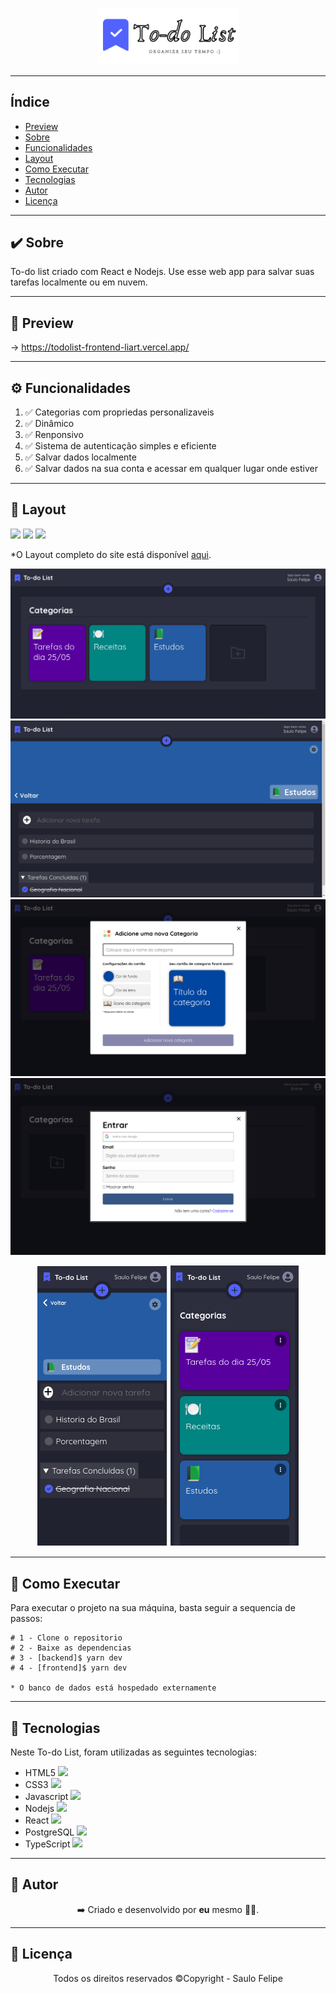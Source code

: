 <p align="center">
    <img src="Github/logo.png" width=45%>
</p>

------------------------------------
## Índice

* [Preview](#preview)
* [Sobre](#sobre)
* [Funcionalidades](#funcionalidades)
* [Layout](#layout)
* [Como Executar](#como-executar)
* [Tecnologias](#tecnologias)
* [Autor](#autor)
* [Licença](#licenca)

------------------------------------

## ✔️ Sobre <a id="sobre"></a>
To-do list criado com React e Nodejs. Use esse web app para salvar suas tarefas localmente ou em nuvem.
<br>

------------------------------------

## 🚀 Preview <a id="preview"></a>

-> https://todolist-frontend-liart.vercel.app/

------------------------------------
## ⚙️ Funcionalidades <a id="funcionalidades"></a>
1. ✅ Categorias com propriedas personalizaveis
2. ✅ Dinâmico
3. ✅ Renponsivo
4. ✅ Sistema de autenticação simples e eficiente
5. ✅ Salvar dados localmente
6. ✅ Salvar dados na sua conta e acessar em qualquer lugar onde estiver

------------------------------------

## 🎨 Layout <a id="layout"></a>

<a href="https://todolist-frontend-liart.vercel.app/categories"><img src="https://img.shields.io/badge/Site To do List-blue"/></a>
<img src="https://img.shields.io/badge/Backend-NodeJs-green">
<img src="https://img.shields.io/badge/Frontend-ReactJS-green">
<p>*O Layout completo do site está disponível <a href="https://todolist-frontend-liart.vercel.app/categories">aqui</a>.</p>

<img src="Github/preview-01.png">
<img src="Github/preview-02.png">
<img src="Github/preview-03.png">
<img src="Github/preview-04.png">

<p align="center">
  <img src="Github/preview-06.png">
  <img src="Github/preview-05.png">
</p>

------------------------------------

## 🧩 Como Executar <a id="como-executar"></a>

Para executar o projeto na sua máquina, basta seguir a sequencia de passos:

```
# 1 - Clone o repositorio
# 2 - Baixe as dependencias
# 3 - [backend]$ yarn dev
# 4 - [frontend]$ yarn dev

* O banco de dados está hospedado externamente
```

------------------------------------

## 🤖 Tecnologias <a id="tecnologias"></a>

Neste To-do List, foram utilizadas as seguintes tecnologias: 

* HTML5 <img width="16px" src="https://cdn.jsdelivr.net/gh/devicons/devicon/icons/html5/html5-original.svg" />
* CSS3 <img width="16px" src="https://cdn.jsdelivr.net/gh/devicons/devicon/icons/css3/css3-original.svg" />
* Javascript <img width="16px" width="16px" src="https://cdn.jsdelivr.net/gh/devicons/devicon/icons/javascript/javascript-original.svg" />
* Nodejs <img width="16px" src="https://cdn.jsdelivr.net/gh/devicons/devicon/icons/nodejs/nodejs-original.svg" />
* React <img width="16px" src="https://cdn.jsdelivr.net/gh/devicons/devicon/icons/react/react-original.svg" />
* PostgreSQL <img width="16px" src="https://cdn.jsdelivr.net/gh/devicons/devicon/icons/postgresql/postgresql-original.svg" />
* TypeScript <img width="16px" src="https://cdn.jsdelivr.net/gh/devicons/devicon/icons/typescript/typescript-original.svg" />


------------------------------------

## 👨 Autor <a id="autor"></a>

<p align="center">➡️ Criado e desenvolvido por <strong>eu</strong> mesmo 🧑‍💻.</p>

------------------------------------

## 📜 Licença <a id="licenca"></a>

<p align="center">Todos os direitos reservados ©Copyright - Saulo Felipe</p>
